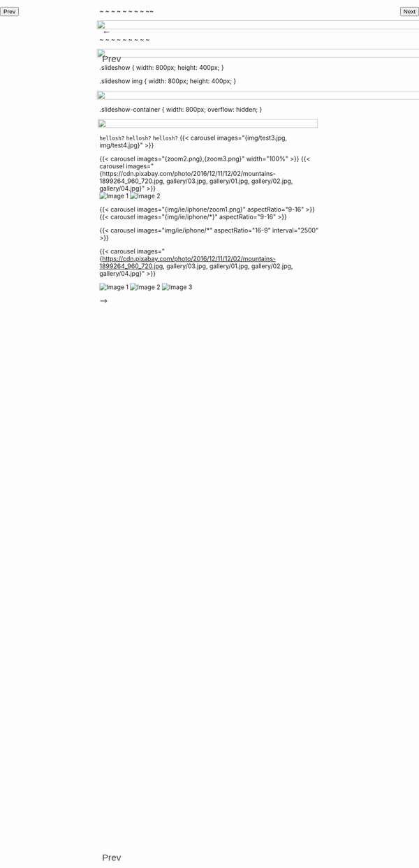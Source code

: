 <!-- scrap
~ ~ ~ ~ ~ ~ ~ ~ ~ ~ ~ ~ ~ ~ ~ ~ ~ ~ ~ ~ ~ ~ ~ ~ ~ ~ ~ ~
~ • ~ • ~ • ~ • ~ • ~ • ~ • ~ • ~ • ~ • ~ • ~ • ~ • ~ •
~ ~ ~ ~ ~ ~ ~ ~ ~ ~ ~ ~ ~ ~ ~ ~ ~ ~ ~ ~ ~ ~ ~ ~ ~ ~ ~ ~
EXAMPLES • EXAMPLES • EXAMPLES • EXAMPLES • EXAMPLES •
• EXAMPLES • EXAMPLES • EXAMPLES • EXAMPLES • EXAMPLES
EXAMPLES • EXAMPLES • EXAMPLES • EXAMPLES • EXAMPLES •


<div class="slideshow">
    <div style="flex: 1; padding: 10px;">
        <img src="img/ie/iphone/zoom1.png" alt="Label 1" style="width: 100%;">
    </div>
    <div style="flex: 1; padding: 10px;">
        <img src="img/ie/iphone/zoom2.png" alt="Label 2" style="width: 100%;">
    </div>
    <div style="flex: 1; padding: 10px;">
        <img src="img/ie/iphone/zoom3.png" alt="Label 3" style="width: 100%;">
    </div>
    <div style="flex: 1; padding: 10px;">
        <img src="img/ie/iphone/zoom4.png" alt="Label 3" style="width: 100%;">
    </div>
</div>


{{< rawhtml >}}
<style>
  .slideshow-container {
    width: 100%;
    overflow: hidden;
  }

  .slideshow {
    display: flex;
    transition: transform 0.5s ease-in-out;
  }

  .slideshow img {
    width: 100%;
    flex-shrink: 0;
  }

  .controls {
    display: flex;
    justify-content: space-between;
    align-items: center;
    padding: 10px;
  }

  .controls button {
    font-size: 1.5em;
    border: none;
    background: none;
    color: #444;
    cursor: pointer;
  }
</style>

<div class="slideshow-container">
  <div class="slideshow">
    <img src="img/ie/iphone/zoom1.png" alt="Label 1">
    <img src="img/ie/iphone/zoom2.png" alt="Label 2">
    <img src="img/ie/iphone/zoom3.png" alt="Label 3">
    <img src="img/ie/iphone/zoom4.png" alt="Label 4">
  </div>
</div>

<div class="controls">
  <button onclick="prevSlide()">←</button>
  <button onclick="nextSlide()">→</button>
</div>

<script>
  let index = 0;
  const totalSlides = document.querySelectorAll('.slideshow img').length;

  function updateSlidePosition() {
    const slideWidth = document.querySelector('.slideshow img').clientWidth;
    document.querySelector('.slideshow').style.transform = `translateX(-${index * slideWidth}px)`;
  }

  function prevSlide() {
    index = (index > 0) ? index - 1 : totalSlides - 1;
    updateSlidePosition();
  }

  function nextSlide() {
    index = (index < totalSlides - 1) ? index + 1 : 0;
    updateSlidePosition();
  }
</script>
{{< /rawhtml >}}







<style>
  .slideshow-container {
    width: 200px;
    position: relative;
  }

  .slideshow {
    display: flex;
    flex-wrap: nowrap;
    overflow: hidden;
    width: 100%;
    animation: slide 20s infinite;
    transition: margin-left 0.5s ease-out;
  }

  .slideshow img {
    width: 100%;
    flex-shrink: 0;
  }

  .controls {
    position: absolute;
    top: 50%;
    width: 100%;
  }

  .controls button {
    font-size: 1.5em;
    border: none;
    background: none;
    color: #444;
    cursor: pointer;
  }

  .prev {
    position: absolute;
    left: 0;
  }

  .next {
    position: absolute;
    right: 0;
  }
</style>

<div class="slideshow-container">
  <div class="slideshow">
    <img src="img/ie/iphone/zoom1.png">
    <img src="img/ie/iphone/zoom2.png">
    <img src="img/ie/iphone/zoom3.png">
    <img src="img/ie/iphone/zoom4.png">
  </div>

  <div class="controls">
    <button class="prev">←</button>
    <button class="next">→</button>
  </div>
</div>

<script>
  const slides = document.querySelector('.slideshow');
  const prevButton = document.querySelector('.prev');
  const nextButton = document.querySelector('.next');

  let index = 0;

  const updateSlidePosition = () => {
    slides.style.marginLeft = `-${index * 100}%`;
  }

  prevButton.addEventListener('click', () => {
    index = (index > 0) ? index - 1 : 0;
    updateSlidePosition();
  })

  nextButton.addEventListener('click', () => {
    index = (index < 4 - 1) ? index + 1 : 4 - 1;
    updateSlidePosition();
  })
</script>
~~~~~~~

<style>
.slideshow-container {
  width: 200px;
  position: relative;
}

.slideshow {
  display: flex;
  flex-wrap: nowrap;
  overflow: hidden;
  width: 100%;
  animation: slide 20s infinite;
  transition: margin-left 0.5s ease-out;
}

.slideshow img {
  width: 100%;
  flex-shrink: 0;
}

.controls {
  position: absolute;
  top: 50%;
  width: 100%;
}

.controls button {
  font-size: 1.5em;
  border: none;
  background: none;
  color: #444;
  cursor: pointer;
}

.prev {
  position: absolute;
  left: 0;
}
.next {
  position: absolute;
  right: 0;
}
</style>

<div class="slideshow-container">

  <div class="slideshow">
    <img src="img/ie/iphone/zoom1.png">
    <img src="img/ie/iphone/zoom2.png">
    <img src="img/ie/iphone/zoom3.png">
    <img src="img/ie/iphone/zoom4.png">
  </div>

  <div class="controls">
    <button class="prev">←</button>
    <button class="next">→</button>
  </div>

</div>

<script>
const slides = document.querySelector('.slideshow');
const prevButton = document.querySelector('.prev');
const nextButton = document.querySelector('.next');

let index = 0;

const updateSlidePosition = () => {
  slides.style.marginLeft = `-${index * 100}%`;
}

prevButton.addEventListener('click', () => {
  index = (index > 0) ? index - 1 : 0;
  updateSlidePosition();
})

nextButton.addEventListener('click', () => {
  index = (index < 2) ? index + 1 : 2;
  updateSlidePosition();
})
</script>


<div style="display: flex;">
    <div style="flex: 1; padding: 10px;">
        <img src="img/ie/iphone/zoom1.png" alt="Label 1" style="width: 100%;">
    </div>
    <div style="flex: 1; padding: 10px;">
        <img src="img/ie/iphone/zoom2.png" alt="Label 2" style="width: 100%;">
    </div>
    <div style="flex: 1; padding: 10px;">
        <img src="img/ie/iphone/zoom3.png" alt="Label 3" style="width: 100%;">
    </div>
    <div style="flex: 1; padding: 10px;">
        <img src="img/ie/iphone/zoom4.png" alt="Label 3" style="width: 100%;">
    </div>
</div>


~ ~ ~  ~~ ~ ~ ~~  ~ ~


<style>
.slideshow-container {
  width: 400px;
  position: relative;
}

.slideshow {
  display: flex;
  flex-wrap: nowrap;
  overflow: hidden;
  width: 100%;
  animation: slide 20s infinite;
  transition: margin-left 0.5s ease-out;
}

.slideshow img {
  width: 100%;
  flex-shrink: 0;
}

.controls {
  position: absolute;
  top: 50%;
  width: 100%;
}

.controls button {
  font-size: 1.5em;
  border: none;
  background: none;
  color: #444;
  cursor: pointer;
}

.prev {
  position: absolute;
  left: 0;
}
.next {
  position: absolute;
  right: 0;
}
</style>

<div class="slideshow-container">

    <div class="slideshow">
        <img src="img/ie/iphone/zoom1.png" alt="Label 1" style="width: 100%;">
        <img src="img/ie/iphone/zoom2.png" alt="Label 1" style="width: 100%;">
        <img src="img/ie/iphone/zoom3.png" alt="Label 1" style="width: 100%;">
        <img src="img/ie/iphone/zoom4.png" alt="Label 1" style="width: 100%;">
    </div>



  <div class="controls">
    <button class="prev">←</button>
    <button class="next">→</button>
  </div>

</div>

<script>
const slides = document.querySelector('.slideshow');
const prevButton = document.querySelector('.prev');
const nextButton = document.querySelector('.next');

let index = 0;

const updateSlidePosition = () => {
  slides.style.marginLeft = `-${index * 100}%`;
}

prevButton.addEventListener('click', () => {
  index = (index > 0) ? index - 1 : 0;
  updateSlidePosition();
})

nextButton.addEventListener('click', () => {
  index = (index < 2) ? index + 1 : 2;
  updateSlidePosition();
})
</script>


~ ~ ~ ~ ~ ~ ~ ~ ~ ~ ~~







{{< carousel images="{https://cdn.pixabay.com/photo/2016/12/11/12/02/mountains-1899264_960_720.jpg, gallery/03.jpg, gallery/01.jpg, gallery/02.jpg, gallery/04.jpg}" >}}

{{< carousel images="gallery/*" aspectRatio="21-9" interval="2500" >}}

EXAMPLES • EXAMPLES • EXAMPLES • EXAMPLES • EXAMPLES •
• EXAMPLES • EXAMPLES • EXAMPLES • EXAMPLES • EXAMPLES
EXAMPLES • EXAMPLES • EXAMPLES • EXAMPLES • EXAMPLES •




{{< rawhtml >}}
<div class="slideshow">
    <div><img src="image1.jpg" alt="Label 1"></div>
    <div><img src="image2.jpg" alt="Label 2"></div>
    <div><img src="image3.jpg" alt="Label 3"></div>
</div>

<script src="https://code.jquery.com/jquery-3.6.4.min.js"></script>
<script src="https://cdn.jsdelivr.net/npm/slick-carousel@1.8.1/slick/slick.min.js"></script>

<script>
    $(document).ready(function(){
        $('.slideshow').slick({
            arrows: true,
            prevArrow: '<button type="button" class="slick-prev">Previous</button>',
            nextArrow: '<button type="button" class="slick-next">Next</button>',
        });
    });
</script>
{{< /rawhtml >}}


<div class="slideshow">
    <div><img src="test1.jpg" alt="Label 1"></div>
    <div><img src="test2.jpg" alt="Label 2"></div>
    <div><img src="img/test3.jpg" alt="Label 3"></div>
</div>

<script src="https://code.jquery.com/jquery-3.6.4.min.js"></script>
<script src="https://cdn.jsdelivr.net/npm/slick-carousel@1.8.1/slick/slick.min.js"></script>

<script>
    $(document).ready(function(){
        $('.slideshow').slick({
            arrows: true,
            prevArrow: '<button type="button" class="slick-prev">Previous</button>',
            nextArrow: '<button type="button" class="slick-next">Next</button>',
        });
    });
</script>




<blockquote class="imgur-embed-pub" lang="en" data-id="a/Jv9BD3m" data-context="false" ><a href="//imgur.com/a/Jv9BD3m"></a></blockquote><script async src="//s.imgur.com/min/embed.js" charset="utf-8"></script>




<style>
.slide {
  width: 500px;
  height: 300px;
}

.slide img {
  width: 100%;
  height: 100%;
}
</style>

<button class="prev">Prev</button>
<button class="next">Next</button>

<div class="slides">

  <div class="slide">
    <img src="image1.jpg">
  </div>

  <div class="slide">
    <img src="image2.jpg">
  </div>

</div>

<script>
const slides = document.querySelectorAll('.slide');
let index = 0;

const prevButton = document.querySelector('.prev');
const nextButton = document.querySelector('.next');

function updateSlide() {
  // Show slide at index
}

prevButton.addEventListener('click', () => {
  // Prev logic
});

nextButton.addEventListener('click', () => {
  // Next logic
});
</script>



<style>
.slide {
  display: flex;
  align-items: center;
  justify-content: center;
}

.slide img {
  width: 100%;
}
</style>

<div class="slides">

  <div class="slide">
    <img src="test1.jpg">
  </div>

  <div class="slide">
    <img src="test2.jpg">
  </div>

  <div class="slide">
    <img src="img/test3.jpg">
  </div>

</div>

<script>
const slides = document.querySelectorAll('.slide');

let index = 0;

function updateSlide() {
  slides.forEach(slide => {
    slide.style.display = 'none';
  });

  slides[index].style.display = 'flex';
}

updateSlide(); // Initial
</script>
~~~~

<!-- Added buttons back -->

<button class="prev">Prev</button>
<button class="next">Next</button>

<script>

// Button refs
const prevButton = document.querySelector('.prev');
const nextButton = document.querySelector('.next');

// Click handlers
prevButton.addEventListener('click', () => {
  index = Math.max(index - 1, 0); // Prevent going below 0
  updateSlide();
});

nextButton.addEventListener('click', () => {
  index = Math.min(index + 1, slides.length - 1); // Prevent going past last slide
  updateSlide();
});

</script>


~ ~ ~ ~ ~  ~ ~ ~ ~~
<style>
.slideshow-container {
  width: 400px;
  position: relative;
}

.slideshow {
  display: block;
  flex-wrap: nowrap;
  overflow: hidden;
  width: 100%;
  animation: slide 20s infinite;
  transition: margin-left 0.5s ease-out;
}

.slideshow img {
  width: 100%;
  flex-shrink: 0;
}

.controls {
  position: absolute;
  top: 50%;
  width: 100%;
}

.controls button {
  font-size: 1.5em;
  border: none;
  background: none;
  color: #444;
  cursor: pointer;
}

.prev {
  position: absolute;
  left: 0;
}
.next {
  position: absolute;
  right: 0;
}
</style>

<div class="slideshow-container">

  <div class="slideshow">
    <img src="test1.jpg">
    <img src="test2.jpg">
    <img src="img/test3.jpg">
  </div>

  <div class="controls">
    <button class="prev">←</button>
    <button class="next">→</button>
  </div>

</div>

<script>
const slides = document.querySelector('.slideshow');
const prevButton = document.querySelector('.prev');
const nextButton = document.querySelector('.next');

let index = 0;

const updateSlidePosition = () => {
  slides.style.marginLeft = `-${index * 100}%`;
}

prevButton.addEventListener('click', () => {
  index = (index > 0) ? index - 1 : 0;
  updateSlidePosition();
})

nextButton.addEventListener('click', () => {
  index = (index < 2) ? index + 1 : 2;
  updateSlidePosition();
})
</script>


~ ~ ~ ~ ~ ~ ~ ~  ~



<style>
.slideshow-container {
  width: 800px;
  position: relative;
}

.slideshow {
  display: flex;
  width: 100%;
  animation: slide 20s infinite;
}

.controls {
  position: absolute;
  top: 50%;
  width: 100%;
}

.controls button {
  font-size: 1.5em;
  border: none;
  background: none;
  color: #444;
  cursor: pointer;
}

.prev {
  position: absolute;
  left: 0;
}

.next {
  position: absolute;
  right: 0;
}

</style>

<div class="slideshow-container">

  <div class="slideshow">
    <img src="test1.jpg">
    <img src="test2.jpg">
    <img src="img/image3.jpg">
  </div>

  <div class="controls">
    <button class="prev">Prev</button>
    <button class="next">Next</button>
  </div>

</div>




.slideshow {
  width: 800px;
  height: 400px;
}

.slideshow img {
  width: 800px;
  height: 400px;
}

<div class="slideshow-container">
  <div class="slideshow">
    <img src="test1.jpg">
    <img src="test2.jpg">
    <img src="img/test3.jpg">
  </div>
</div>

.slideshow-container {
  width: 800px;
  overflow: hidden;
}

<div class="controls">
  <button class="prev">Prev</button>
  <button class="next">Next</button>
</div>


<style>
.slideshow {
  display: flex;
  animation: slide 20s infinite;
}

@keyframes slide {
  0% {margin-left: 0;}
  25% {margin-left: -100%;}
  50% {margin-left: -200%;}
  75% {margin-left: -300%;}
}
</style>

<div class="slideshow">

  <img src="test1.jpg">
  <img src="test2.jpg">
  <img src="img/test3.jpg">

</div>

<code>hellosh?</code> <code>hellosh?</code> <code>hellosh?</code>
{{< carousel images="{img/test3.jpg, img/test4.jpg}" >}}






<div style="width: 100%;">
</div>
{{< carousel images="{zoom2.png},{zoom3.png}" width="100%" >}}
{{< carousel images="{https://cdn.pixabay.com/photo/2016/12/11/12/02/mountains-1899264_960_720.jpg, gallery/03.jpg, gallery/01.jpg, gallery/02.jpg, gallery/04.jpg}" >}}

<div class="carousel">

  <img src="img/ie/iphone/zoom2.png" alt="Image 1">
  <img src="/img/ie/iphone/zoom1.png" alt="Image 2">

</div>

{{< carousel images="{img/ie/iphone/zoom1.png}" aspectRatio="9-16" >}}
{{< carousel images="{img/ie/iphone/*}" aspectRatio="9-16" >}}

{{< carousel images="img/ie/iphone/*" aspectRatio="16-9" interval="2500" >}}

{{< carousel images="{https://cdn.pixabay.com/photo/2016/12/11/12/02/mountains-1899264_960_720.jpg, gallery/03.jpg, gallery/01.jpg, gallery/02.jpg, gallery/04.jpg}" >}}


<div class="carousel">

  <img src="/content/posts/post3/img/ie/iphone/zoom1.png" alt="Image 1">

  <img src="/content/posts/post3/img/ie/iphone/zoom2.png" alt="Image 2">

  <img src="/anytype/content/posts/post3/img/ie/iphone/zoom3.png" alt="Image 3">

</div>


-->
